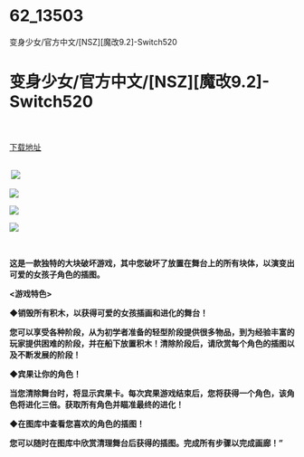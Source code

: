 # 62_13503
变身少女/官方中文/[NSZ][魔改9.2]-Switch520
# 变身少女/官方中文/[NSZ][魔改9.2]-Switch520
 <br/></br>
[下载地址](https://www.switch520.cc/article/13503 "下载地址")
<br/></br>

<p><strong>&nbsp;<img src="https://www.switch520.cc/muke_img/upload_art_editor_20210509-1_6d0a5740de326e54c92fcf6db06202d1.jpg"> </strong></p>
<p><strong><img src="https://www.switch520.cc/muke_img/upload_art_editor_20210509-1_020e135af7c642450e5f6bc986ee4c75.jpg"></strong></p>
<p><strong><img src="https://www.switch520.cc/muke_img/upload_art_editor_20210509-1_2f55e42217f1ccc3cd98996ed482cf50.jpg"></strong></p>
<p><strong><img src="https://www.switch520.cc/muke_img/upload_art_editor_20210509-1_b6c1053d4d992851628e28cf29d118c4.jpg"></strong></p>
<p><strong>&nbsp;</strong></p>
<p><strong>这是一款独特的大块破坏游戏，其中您破坏了放置在舞台上的所有块体，以演变出可爱的女孩子角色的插图。</strong></p>
<p><strong>&lt;游戏特色&gt;</strong></p>
<p><strong>◆销毁所有积木，以获得可爱的女孩插画和进化的舞台！</strong></p>
<p><strong>您可以享受各种阶段，从为初学者准备的轻型阶段提供很多物品，到为经验丰富的玩家提供困难的阶段，并在船下放置积木！清除阶段后，请欣赏每个角色的插图以及不断发展的阶段！</strong></p>
<p><strong>◆宾果让你的角色！</strong></p>
<p><strong>当您清除舞台时，将显示宾果卡。每次宾果游戏结束后，您将获得一个角色，该角色将进化三倍。获取所有角色并瞄准最终的进化！</strong></p>
<p><strong>◆在图库中查看您喜欢的角色的插图！</strong></p>
<p><strong>您可以随时在图库中欣赏清理舞台后获得的插图。完成所有步骤以完成画廊！”</strong></p>
<p>&nbsp;</p>
